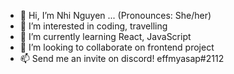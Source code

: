 - 👋 Hi, I’m Nhi Nguyen ... (Pronounces: She/her)
- 👀 I’m interested in coding, travelling
- 🌱 I’m currently learning React, JavaScript
- 💞️ I’m looking to collaborate on frontend project
- 📫 Send me an invite on discord! effmyasap#2112

<!---
mynhinguyentruong/mynhinguyentruong is a ✨ special ✨ repository because its `README.md` (this file) appears on your GitHub profile.
You can click the Preview link to take a look at your changes.
--->
